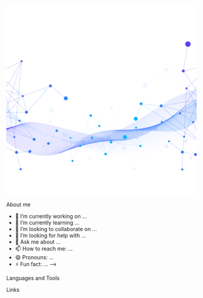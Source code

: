 
[![header](https://github.com/userlogout/userlogout/blob/main/assests/png.png)](https://repos.21-school.ru/chmackey)


About me
- 🔭 I’m currently working on ...
- 🌱 I’m currently learning ...
- 👯 I’m looking to collaborate on ...
- 🤔 I’m looking for help with ...
- 💬 Ask me about ...
- 📫 How to reach me: ...
- 😄 Pronouns: ...
- ⚡ Fun fact: ...
-->

Languages and Tools


Links